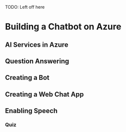 TODO: Left off here

# Building a Chatbot on Azure

## AI Services in Azure

## Question Answering

## Creating a Bot

## Creating a Web Chat App

## Enabling Speech

### Quiz